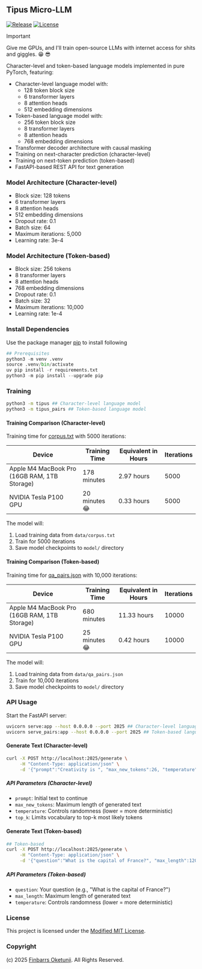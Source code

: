 ## Tipus Micro-LLM

[![Release](https://img.shields.io/github/release/0xnu/tipus-micro-llm.svg)](https://github.com/0xnu/tipus-micro-llm/releases/latest)
[![License](https://img.shields.io/badge/License-Modified_MIT-f5de53?&color=f5de53)](/LICENSE)

> [!IMPORTANT]
> Give me GPUs, and I'll train open-source LLMs with internet access for shits and giggles. 😁 😎

Character-level and token-based language models implemented in pure PyTorch, featuring:

- Character-level language model with:
  - 128 token block size
  - 6 transformer layers
  - 8 attention heads
  - 512 embedding dimensions
- Token-based language model with:
  - 256 token block size
  - 8 transformer layers
  - 8 attention heads
  - 768 embedding dimensions
- Transformer decoder architecture with causal masking
- Training on next-character prediction (character-level)
- Training on next-token prediction (token-based)
- FastAPI-based REST API for text generation

### Model Architecture (Character-level)

- Block size: 128 tokens
- 6 transformer layers
- 8 attention heads
- 512 embedding dimensions
- Dropout rate: 0.1
- Batch size: 64
- Maximum iterations: 5,000
- Learning rate: 3e-4

### Model Architecture (Token-based)

- Block size: 256 tokens
- 8 transformer layers
- 8 attention heads
- 768 embedding dimensions
- Dropout rate: 0.1
- Batch size: 32
- Maximum iterations: 10,000
- Learning rate: 1e-4

### Install Dependencies

Use the package manager [pip](https://pip.pypa.io/en/stable/) to install following

```python
## Prerequisites
python3 -m venv .venv
source .venv/bin/activate
uv pip install -r requirements.txt
python3 -m pip install --upgrade pip
```

### Training

```sh
python3 -m tipus ## Character-level language model
python3 -m tipus_pairs ## Token-based language model
```

#### Training Comparison (Character-level)

Training time for [corpus.txt](./data/corpus.txt) with 5000 iterations:

| **Device**                     | **Training Time**         | **Equivalent in Hours**  | **Iterations**  |
|--------------------------------|---------------------------|--------------------------|-----------------|
| Apple M4 MacBook Pro (16GB RAM, 1TB Storage) | 178 minutes               | 2.97 hours |   5000          |
| NVIDIA Tesla P100 GPU                        | 20 minutes 😂             | 0.33 hours |   5000          |

The model will:

1. Load training data from `data/corpus.txt`
2. Train for 5000 iterations
3. Save model checkpoints to `model/` directory

#### Training Comparison (Token-based)

Training time for [qa_pairs.json](./data/qa_pairs.json) with 10,000 iterations:

| **Device**                     | **Training Time**         | **Equivalent in Hours**  | **Iterations**   |
|--------------------------------|---------------------------|--------------------------|------------------|
| Apple M4 MacBook Pro (16GB RAM, 1TB Storage) | 680 minutes               | 11.33 hours|   10000          |
| NVIDIA Tesla P100 GPU                        | 25 minutes 😂             | 0.42 hours |   10000          |

The model will:

1. Load training data from `data/qa_pairs.json`
2. Train for 10,000 iterations
3. Save model checkpoints to `model/` directory

### API Usage

Start the FastAPI server:

```sh
uvicorn serve:app --host 0.0.0.0 --port 2025 ## Character-level language model
uvicorn serve_pairs:app --host 0.0.0.0 --port 2025 ## Token-based language model
```

#### Generate Text (Character-level)

```sh
curl -X POST http://localhost:2025/generate \
     -H "Content-Type: application/json" \
     -d '{"prompt":"Creativity is ", "max_new_tokens":26, "temperature":0.8, "top_k": 1}'
```

##### API Parameters (Character-level)

- `prompt`: Initial text to continue
- `max_new_tokens`: Maximum length of generated text
- `temperature`: Controls randomness (lower = more deterministic)
- `top_k`: Limits vocabulary to top-k most likely tokens

#### Generate Text (Token-based)

```sh
## Token-based
curl -X POST http://localhost:2025/generate \
     -H "Content-Type: application/json" \
     -d '{"question":"What is the capital of France?", "max_length":120, "temperature":0.7}'
```

##### API Parameters (Token-based)

- `question`: Your question (e.g., "What is the capital of France?")
- `max_length`: Maximum length of generated text
- `temperature`: Controls randomness (lower = more deterministic)

### License

This project is licensed under the [Modified MIT License](./LICENSE).

### Copyright

(c) 2025 [Finbarrs Oketunji](https://finbarrs.eu). All Rights Reserved.